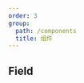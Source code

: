 ```yaml
---
order: 3
group:
  path: /components
  title: 组件
---
```

## Field
<API src="../src/Field/Field.tsx"></API>
